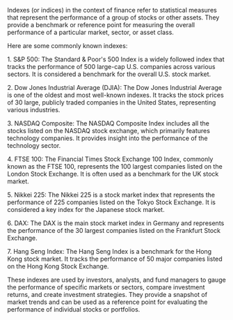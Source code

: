 <p>
Indexes (or indices) in the context of finance refer to statistical measures that represent the performance of a group of stocks or other assets. They provide a benchmark or reference point for measuring the overall performance of a particular market, sector, or asset class. 
</p><p>
Here are some commonly known indexes:
</p><p>
1. S&P 500: The Standard & Poor's 500 Index is a widely followed index that tracks the performance of 500 large-cap U.S. companies across various sectors. It is considered a benchmark for the overall U.S. stock market.
</p><p>
2. Dow Jones Industrial Average (DJIA): The Dow Jones Industrial Average is one of the oldest and most well-known indexes. It tracks the stock prices of 30 large, publicly traded companies in the United States, representing various industries.
</p><p>
3. NASDAQ Composite: The NASDAQ Composite Index includes all the stocks listed on the NASDAQ stock exchange, which primarily features technology companies. It provides insight into the performance of the technology sector.
</p><p>
4. FTSE 100: The Financial Times Stock Exchange 100 Index, commonly known as the FTSE 100, represents the 100 largest companies listed on the London Stock Exchange. It is often used as a benchmark for the UK stock market.
</p><p>
5. Nikkei 225: The Nikkei 225 is a stock market index that represents the performance of 225 companies listed on the Tokyo Stock Exchange. It is considered a key index for the Japanese stock market.
</p><p>
6. DAX: The DAX is the main stock market index in Germany and represents the performance of the 30 largest companies listed on the Frankfurt Stock Exchange.
</p><p>
7. Hang Seng Index: The Hang Seng Index is a benchmark for the Hong Kong stock market. It tracks the performance of 50 major companies listed on the Hong Kong Stock Exchange.
</p><p>
These indexes are used by investors, analysts, and fund managers to gauge the performance of specific markets or sectors, compare investment returns, and create investment strategies. They provide a snapshot of market trends and can be used as a reference point for evaluating the performance of individual stocks or portfolios.
</p>
